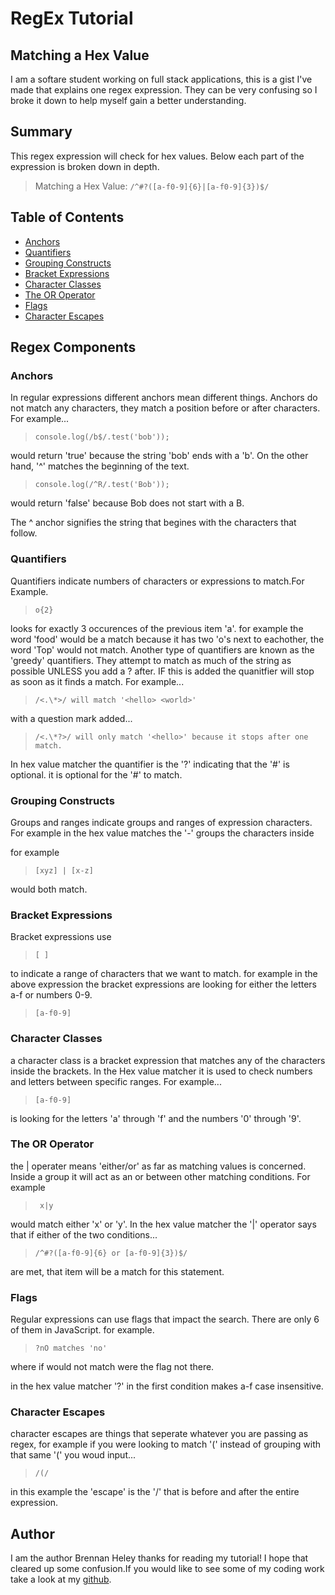 # RegEx Tutorial

## Matching a Hex Value

I am a softare student working on full stack applications, this is a gist I've made that explains one regex expression. They can be very confusing so I broke it down to help myself gain a better understanding.

## Summary

This regex expression will check for hex values. Below each part of the expression is broken down in depth.

> Matching a Hex Value: `/^#?([a-f0-9]{6}|[a-f0-9]{3})$/`

## Table of Contents

- [Anchors](#anchors)
- [Quantifiers](#quantifiers)
- [Grouping Constructs](#grouping-constructs)
- [Bracket Expressions](#bracket-expressions)
- [Character Classes](#character-classes)
- [The OR Operator](#the-or-operator)
- [Flags](#flags)
- [Character Escapes](#character-escapes)

## Regex Components

### Anchors

In regular expressions different anchors mean different things. Anchors do not match any characters, they match a position before or after characters. For example...

> `console.log(/b$/.test('bob'));`

would return 'true' because the string 'bob' ends with a 'b'.
On the other hand, '^' matches the beginning of the text.

> `console.log(/^R/.test('Bob'));`

would return 'false' because Bob does not start with a B.

The ^ anchor signifies the string that begines with the characters that follow.

### Quantifiers

Quantifiers indicate numbers of characters or expressions to match.For Example.

> `o{2}`

looks for exactly 3 occurences of the previous item 'a'. for example the word 'food' would be a match because it has two 'o's next to eachother, the word 'Top' would not match. Another type of quantifiers are known as the 'greedy' quantifiers. They attempt to match as much of the string as possible UNLESS you add a ? after. IF this is added the quanitfier will stop as soon as it finds a match. For example...

> `/<.\*>/ will match '<hello> <world>'`

with a question mark added...

> `/<.\*?>/ will only match '<hello>' because it stops after one match.`

In hex value matcher the quantifier is the '?' indicating that the '#' is optional. it is optional for the '#' to match.

### Grouping Constructs

Groups and ranges indicate groups and ranges of expression characters.
For example in the hex value matches the '-' groups the characters inside

for example

> `[xyz] | [x-z]`

would both match.

### Bracket Expressions

Bracket expressions use

> `[ ]`

to indicate a range of characters that we want to match. for example
in the above expression the bracket expressions are looking for either the letters a-f or numbers 0-9.

> `[a-f0-9]`

### Character Classes

a character class is a bracket expression that matches any of the characters inside the brackets.
In the Hex value matcher it is used to check numbers and letters between specific ranges. For example...

> `[a-f0-9]`

is looking for the letters 'a' through 'f' and the numbers '0' through '9'.

### The OR Operator

the | operater means 'either/or' as far as matching values is concerned. Inside a group it will act as an or between other matching conditions. For example

> ` x|y`

would match either 'x' or 'y'.
In the hex value matcher the '|' operator says that if either of the two conditions...

> `/^#?([a-f0-9]{6} or [a-f0-9]{3})$/`

are met, that item will be a match for this statement.

### Flags

Regular expressions can use flags that impact the search. There are only 6 of them in JavaScript. for example.

> `?nO matches 'no'`

where if would not match were the flag not there.

in the hex value matcher '?' in the first condition makes a-f case insensitive.

### Character Escapes

character escapes are things that seperate whatever you are passing as regex, for example if you were looking to match '(' instead of grouping with that same '(' you woud input...

> `/(/`

in this example the 'escape' is the '/' that is before and after the entire expression.

## Author

I am the author Brennan Heley thanks for reading my tutorial! I hope that cleared up some confusion.If you would like to see some of my coding work take a look at my [github](https://github.com/brennan64).
